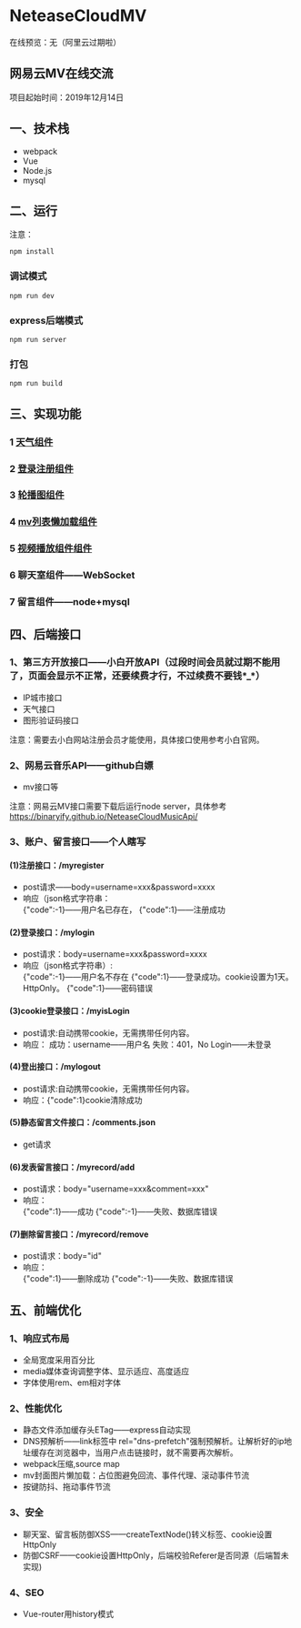 # NeteaseCloudMV
在线预览：无（阿里云过期啦）
## 网易云MV在线交流
项目起始时间：2019年12月14日  
## 一、技术栈
- webpack
- Vue
- Node.js
- mysql
## 二、运行
注意：

```
npm install
```
### 调试模式
```
npm run dev
```
### express后端模式
```
npm run server
```
### 打包
```
npm run build
```
## 三、实现功能
### 1 [天气组件](https://github.com/IamHuadong/NeteaseCloudMV/issues/1)  
### 2 [登录注册组件](https://github.com/IamHuadong/NeteaseCloudMV/issues/2) 
### 3 [轮播图组件](https://github.com/IamHuadong/NeteaseCloudMV/issues/3) 
### 4 [mv列表懒加载组件](https://github.com/IamHuadong/NeteaseCloudMV/issues/4) 
### 5 [视频播放组件组件](https://github.com/IamHuadong/NeteaseCloudMV/issues/5) 
### 6 聊天室组件——WebSocket
### 7 留言组件——node+mysql
## 四、后端接口
### 1、第三方开放接口——小白开放API（过段时间会员就过期不能用了，页面会显示不正常，还要续费才行，不过续费不要钱*_*）
- IP城市接口
- 天气接口
- 图形验证码接口

注意：需要去小白网站注册会员才能使用，具体接口使用参考小白官网。
### 2、网易云音乐API——github白嫖
- mv接口等

注意：网易云MV接口需要下载后运行node server，具体参考 https://binaryify.github.io/NeteaseCloudMusicApi/
### 3、账户、留言接口——个人瞎写
#### (1)注册接口：/myregister
- post请求——body=username=xxx&password=xxxx
- 响应（json格式字符串：  
{"code":-1}——用户名已存在，
{"code":1}——注册成功

#### (2)登录接口：/mylogin
- post请求：body=username=xxx&password=xxxx
- 响应（json格式字符串）:  
{"code":-1}——用户名不存在
{"code":1}——登录成功。cookie设置为1天。HttpOnly。
{"code":1}——密码错误

#### (3)cookie登录接口：/myisLogin
- post请求:自动携带cookie，无需携带任何内容。
- 响应：
成功：username——用户名
失败：401，No Login——未登录

#### (4)登出接口：/mylogout
- post请求:自动携带cookie，无需携带任何内容。
- 响应：{"code":1}cookie清除成功

#### (5)静态留言文件接口：/comments.json
- get请求

#### (6)发表留言接口：/myrecord/add
- post请求：body="username=xxx&comment=xxx"
- 响应：  
{"code":1}——成功
{"code":-1}——失败、数据库错误

#### (7)删除留言接口：/myrecord/remove
- post请求：body="id"
- 响应：  
{"code":1}——删除成功
{"code":-1}——失败、数据库错误
## 五、前端优化
### 1、响应式布局
- 全局宽度采用百分比
- media媒体查询调整字体、显示适应、高度适应
- 字体使用rem、em相对字体
### 2、性能优化
- 静态文件添加缓存头ETag——express自动实现
- DNS预解析——link标签中 rel="dns-prefetch"强制预解析。让解析好的ip地址缓存在浏览器中，当用户点击链接时，就不需要再次解析。
- webpack压缩,source map
- mv封面图片懒加载：占位图避免回流、事件代理、滚动事件节流
- 按键防抖、拖动事件节流
### 3、安全
- 聊天室、留言板防御XSS——createTextNode()转义标签、cookie设置HttpOnly
- 防御CSRF——cookie设置HttpOnly，后端校验Referer是否同源（后端暂未实现)
### 4、SEO
- Vue-router用history模式

